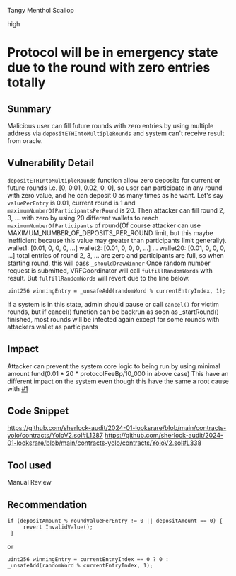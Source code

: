 Tangy Menthol Scallop

high

# Protocol will be in emergency state due to the round with zero entries totally

## Summary
Malicious user can fill future rounds with zero entries by using multiple address via `depositETHIntoMultipleRounds` and system can't receive result from oracle.

## Vulnerability Detail
`depositETHIntoMultipleRounds` function allow zero deposits for current or future rounds i.e. [0, 0.01, 0.02, 0, 0], so user can participate in any round with zero value, and he can deposit 0 as many times as he want.
Let's say `valuePerEntry` is 0.01, current round is 1 and `maximumNumberOfParticipantsPerRound` is 20.
Then attacker can fill round 2, 3, ... with zero by using 20 different wallets to reach `maximumNumberOfParticipants` of round(Of course attacker can use MAXIMUM_NUMBER_OF_DEPOSITS_PER_ROUND limit, but this maybe inefficient because this value may greater than participants limit generally).
wallet1: [0.01, 0, 0, 0, ...]
wallet2: [0.01, 0, 0, 0, ...]
...
wallet20: [0.01, 0, 0, 0, ...]
total entries of round 2, 3, ... are zero and participants are full, so when starting round, this will pass `_shouldDrawWinner`
Once random number request is submitted, VRFCoordinator will call `fulfillRandomWords` with result.
But `fulfillRandomWords` will revert due to the line below.
```solidity
uint256 winningEntry = _unsafeAdd(randomWord % currentEntryIndex, 1);
```
If a system is in this state, admin should pause or call `cancel()` for victim rounds, but if cancel() function can be backrun as soon as _startRound() finished, most rounds will be infected again except for some rounds with attackers wallet as participants

## Impact
Attacker can prevent the system core logic to being run by using minimal amount fund(0.01 * 20 * protocolFeeBp/10_000 in above case)
This have an different impact on the system even though this have the same a root cause with [#1](https://github.com/sherlock-audit/2024-01-looksrare-ashunter0327/issues/1)

## Code Snippet
https://github.com/sherlock-audit/2024-01-looksrare/blob/main/contracts-yolo/contracts/YoloV2.sol#L1287
https://github.com/sherlock-audit/2024-01-looksrare/blob/main/contracts-yolo/contracts/YoloV2.sol#L338

## Tool used

Manual Review

## Recommendation
```solidity
if (depositAmount % roundValuePerEntry != 0 || depositAmount == 0) { 
     revert InvalidValue(); 
 } 
```
or
```solidity
uint256 winningEntry = currentEntryIndex == 0 ? 0 : _unsafeAdd(randomWord % currentEntryIndex, 1);
```
